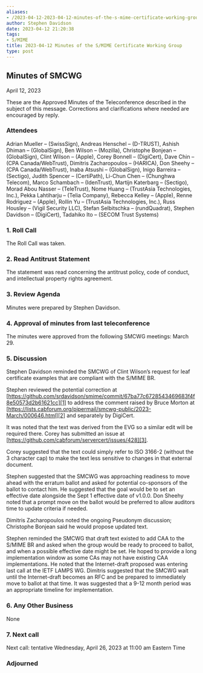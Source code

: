 ```yaml
---
aliases:
- /2023-04-12-2023-04-12-minutes-of-the-s-mime-certificate-working-group/
author: Stephen Davidson
date: 2023-04-12 21:20:38
tags:
- S/MIME
title: 2023-04-12 Minutes of the S/MIME Certificate Working Group
type: post
---
```


## Minutes of SMCWG

April 12, 2023

These are the Approved Minutes of the Teleconference described in the subject of this message. Corrections and clarifications where needed are encouraged by reply.

### Attendees

Adrian Mueller – (SwissSign), Andreas Henschel – (D-TRUST), Ashish Dhiman – (GlobalSign), Ben Wilson – (Mozilla), Christophe Bonjean – (GlobalSign), Clint Wilson – (Apple), Corey Bonnell – (DigiCert), Dave Chin – (CPA Canada/WebTrust), Dimitris Zacharopoulos – (HARICA), Don Sheehy – (CPA Canada/WebTrust), Inaba Atsushi – (GlobalSign), Inigo Barreira – (Sectigo), Judith Spencer – (CertiPath), Li-Chun Chen – (Chunghwa Telecom), Marco Schambach – (IdenTrust), Martijn Katerbarg – (Sectigo), Morad Abou Nasser – (TeleTrust), Nome Huang – (TrustAsia Technologies, Inc.), Pekka Lahtiharju – (Telia Company), Rebecca Kelley – (Apple), Renne Rodriguez – (Apple), Rollin Yu – (TrustAsia Technologies, Inc.), Russ Housley – (Vigil Security LLC), Stefan Selbitschka – (rundQuadrat), Stephen Davidson – (DigiCert), Tadahiko Ito – (SECOM Trust Systems)

### 1. Roll Call

The Roll Call was taken.

### 2. Read Antitrust Statement

The statement was read concerning the antitrust policy, code of conduct, and intellectual property rights agreement.

### 3. Review Agenda

Minutes were prepared by Stephen Davidson.

### 4. Approval of minutes from last teleconference

The minutes were approved from the following SMCWG meetings: March 29.

### 5. Discussion

Stephen Davidson reminded the SMCWG of Clint Wilson’s request for leaf certificate examples that are compliant with the S/MIME BR.

Stephen reviewed the potential correction at [https://github.com/srdavidson/smime/commit/67ba77c6728543469683f4f8e50573d2b61621cc][1] to address the comment raised by Bruce Morton at [https://lists.cabforum.org/pipermail/smcwg-public/2023-March/000646.html][2] and separately by DigiCert.

It was noted that the text was derived from the EVG so a similar edit will be required there. Corey has submitted an issue at [https://github.com/cabforum/servercert/issues/428][3].

Corey suggested that the text could simply refer to ISO 3166-2 (without the 3 character cap) to make the text less sensitive to changes in that external document.

Stephen suggested that the SMCWG was approaching readiness to move ahead with the erratum ballot and asked for potential co-sponsors of the ballot to contact him. He suggested that the goal would be to set an effective date alongside the Sept 1 effective date of v1.0.0. Don Sheehy noted that a prompt move on the ballot would be preferred to allow auditors time to update criteria if needed.

Dimitris Zacharopoulos noted the ongoing Pseudonym discussion; Christophe Bonjean said he would propose updated text.

Stephen reminded the SMCWG that draft text existed to add CAA to the S/MIME BR and asked when the group would be ready to proceed to ballot, and when a possible effective date might be set. He hoped to provide a long implementation window as some CAs may not have existing CAA implementations. He noted that the Internet-draft proposed was entering last call at the IETF LAMPS WG. Dimitris suggested that the SMCWG wait until the Internet-draft becomes an RFC and be prepared to immediately move to ballot at that time. It was suggested that a 9-12 month period was an appropriate timeline for implementation.

### 6. Any Other Business

None

### 7. Next call

Next call: tentative Wednesday, April 26, 2023 at 11:00 am Eastern Time

### Adjourned

[1]: https://github.com/srdavidson/smime/commit/67ba77c6728543469683f4f8e50573d2b61621cc
[2]: https://lists.cabforum.org/pipermail/smcwg-public/2023-March/000646.html
[3]: https://github.com/cabforum/servercert/issues/428
